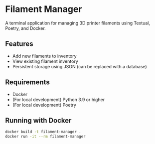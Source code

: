 # Filament Manager

A terminal application for managing 3D printer filaments using Textual, Poetry, and Docker.

## Features

- Add new filaments to inventory
- View existing filament inventory
- Persistent storage using JSON (can be replaced with a database)

## Requirements

- Docker
- (For local development) Python 3.9 or higher
- (For local development) Poetry

## Running with Docker

```bash
docker build -t filament-manager .
docker run -it --rm filament-manager

